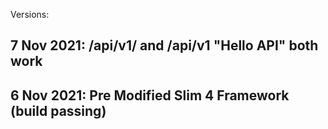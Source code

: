 Versions:

## 7 Nov 2021: /api/v1/ and /api/v1 "Hello API" both work

## 6 Nov 2021: Pre Modified Slim 4 Framework  (build passing)
